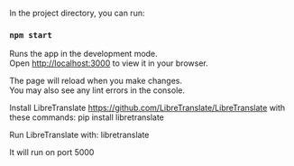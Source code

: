 In the project directory, you can run:

### `npm start`

Runs the app in the development mode.\
Open [http://localhost:3000](http://localhost:3000) to view it in your browser.

The page will reload when you make changes.\
You may also see any lint errors in the console.

Install LibreTranslate https://github.com/LibreTranslate/LibreTranslate
with these commands:
pip install libretranslate

Run LibreTranslate with:
libretranslate

It will run on port 5000